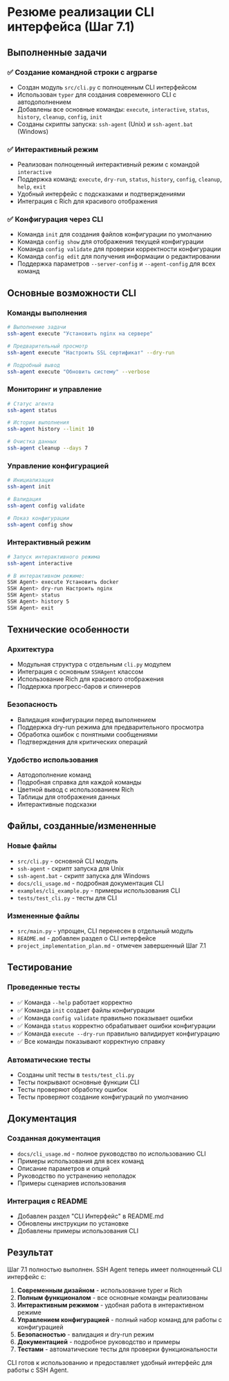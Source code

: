 # Резюме реализации CLI интерфейса (Шаг 7.1)

## Выполненные задачи

### ✅ Создание командной строки с argparse
- Создан модуль `src/cli.py` с полноценным CLI интерфейсом
- Использован `typer` для создания современного CLI с автодополнением
- Добавлены все основные команды: `execute`, `interactive`, `status`, `history`, `cleanup`, `config`, `init`
- Созданы скрипты запуска: `ssh-agent` (Unix) и `ssh-agent.bat` (Windows)

### ✅ Интерактивный режим
- Реализован полноценный интерактивный режим с командой `interactive`
- Поддержка команд: `execute`, `dry-run`, `status`, `history`, `config`, `cleanup`, `help`, `exit`
- Удобный интерфейс с подсказками и подтверждениями
- Интеграция с Rich для красивого отображения

### ✅ Конфигурация через CLI
- Команда `init` для создания файлов конфигурации по умолчанию
- Команда `config show` для отображения текущей конфигурации
- Команда `config validate` для проверки корректности конфигурации
- Команда `config edit` для получения информации о редактировании
- Поддержка параметров `--server-config` и `--agent-config` для всех команд

## Основные возможности CLI

### Команды выполнения
```bash
# Выполнение задачи
ssh-agent execute "Установить nginx на сервере"

# Предварительный просмотр
ssh-agent execute "Настроить SSL сертификат" --dry-run

# Подробный вывод
ssh-agent execute "Обновить систему" --verbose
```

### Мониторинг и управление
```bash
# Статус агента
ssh-agent status

# История выполнения
ssh-agent history --limit 10

# Очистка данных
ssh-agent cleanup --days 7
```

### Управление конфигурацией
```bash
# Инициализация
ssh-agent init

# Валидация
ssh-agent config validate

# Показ конфигурации
ssh-agent config show
```

### Интерактивный режим
```bash
# Запуск интерактивного режима
ssh-agent interactive

# В интерактивном режиме:
SSH Agent> execute Установить docker
SSH Agent> dry-run Настроить nginx
SSH Agent> status
SSH Agent> history 5
SSH Agent> exit
```

## Технические особенности

### Архитектура
- Модульная структура с отдельным `cli.py` модулем
- Интеграция с основным `SSHAgent` классом
- Использование Rich для красивого отображения
- Поддержка прогресс-баров и спиннеров

### Безопасность
- Валидация конфигурации перед выполнением
- Поддержка dry-run режима для предварительного просмотра
- Обработка ошибок с понятными сообщениями
- Подтверждения для критических операций

### Удобство использования
- Автодополнение команд
- Подробная справка для каждой команды
- Цветной вывод с использованием Rich
- Таблицы для отображения данных
- Интерактивные подсказки

## Файлы, созданные/измененные

### Новые файлы
- `src/cli.py` - основной CLI модуль
- `ssh-agent` - скрипт запуска для Unix
- `ssh-agent.bat` - скрипт запуска для Windows
- `docs/cli_usage.md` - подробная документация CLI
- `examples/cli_example.py` - примеры использования CLI
- `tests/test_cli.py` - тесты для CLI

### Измененные файлы
- `src/main.py` - упрощен, CLI перенесен в отдельный модуль
- `README.md` - добавлен раздел о CLI интерфейсе
- `project_implementation_plan.md` - отмечен завершенный Шаг 7.1

## Тестирование

### Проведенные тесты
- ✅ Команда `--help` работает корректно
- ✅ Команда `init` создает файлы конфигурации
- ✅ Команда `config validate` правильно показывает ошибки
- ✅ Команда `status` корректно обрабатывает ошибки конфигурации
- ✅ Команда `execute --dry-run` правильно валидирует конфигурацию
- ✅ Все команды показывают корректную справку

### Автоматические тесты
- Созданы unit тесты в `tests/test_cli.py`
- Тесты покрывают основные функции CLI
- Тесты проверяют обработку ошибок
- Тесты проверяют создание конфигураций по умолчанию

## Документация

### Созданная документация
- `docs/cli_usage.md` - полное руководство по использованию CLI
- Примеры использования для всех команд
- Описание параметров и опций
- Руководство по устранению неполадок
- Примеры сценариев использования

### Интеграция с README
- Добавлен раздел "CLI Интерфейс" в README.md
- Обновлены инструкции по установке
- Добавлены примеры использования CLI

## Результат

Шаг 7.1 полностью выполнен. SSH Agent теперь имеет полноценный CLI интерфейс с:

1. **Современным дизайном** - использование typer и Rich
2. **Полным функционалом** - все основные команды реализованы
3. **Интерактивным режимом** - удобная работа в интерактивном режиме
4. **Управлением конфигурацией** - полный набор команд для работы с конфигурацией
5. **Безопасностью** - валидация и dry-run режим
6. **Документацией** - подробное руководство и примеры
7. **Тестами** - автоматические тесты для проверки функциональности

CLI готов к использованию и предоставляет удобный интерфейс для работы с SSH Agent.
